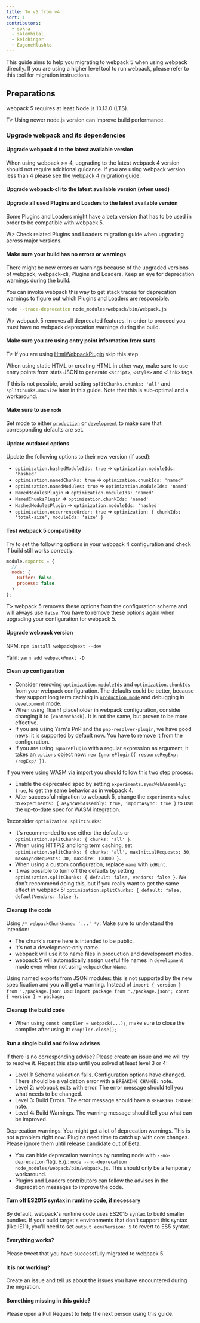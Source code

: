 ```yaml
---
title: To v5 from v4
sort: 1
contributors:
  - sokra
  - salemhilal
  - keichinger
  - EugeneHlushko
---
```


This guide aims to help you migrating to webpack 5 when using webpack directly. If you are using a higher level tool to run webpack, please refer to this tool for migration instructions.


## Preparations

webpack 5 requires at least Node.js 10.13.0 (LTS).

T> Using newer node.js version can improve build performance.

### Upgrade webpack and its dependencies

#### Upgrade webpack 4 to the latest available version

When using webpack >= 4, upgrading to the latest webpack 4 version should not require additional guidance.
If you are using webpack version less than 4 please see the [webpack 4 migration guide](/migrate/4/).

#### Upgrade webpack-cli to the latest available version (when used)

#### Upgrade all used Plugins and Loaders to the latest available version

Some Plugins and Loaders might have a beta version that has to be used in order to be compatible with webpack 5.

W> Check related Plugins and Loaders migration guide when upgrading across major versions.

#### Make sure your build has no errors or warnings

There might be new errors or warnings because of the upgraded versions of webpack, webpack-cli, Plugins and Loaders. Keep an eye for deprecation warnings during the build.

You can invoke webpack this way to get stack traces for deprecation warnings to figure out which Plugins and Loaders are responsible.

```bash
node --trace-deprecation node_modules/webpack/bin/webpack.js
```

W> webpack 5 removes all deprecated features. In order to proceed you must have no webpack deprecation warnings during the build.

#### Make sure you are using entry point information from stats

T> If you are using [HtmlWebpackPlugin](/plugins/html-webpack-plugin/) skip this step.

When using static HTML or creating HTML in other way, make sure to use entry points from stats JSON to generate `<script>`, `<style>` and `<link>` tags.

If this is not possible, avoid setting `splitChunks.chunks: 'all'` and `splitChunks.maxSize` later in this guide. Note that this is sub-optimal and a workaround.

#### Make sure to use `mode`

Set mode to either [`production`](/configuration/mode/#mode-production) or [`development`](/configuration/mode/#mode-development) to make sure that corresponding defaults are set.

#### Update outdated options

Update the following options to their new version (if used):

- `optimization.hashedModuleIds: true` => `optimization.moduleIds: 'hashed'`
- `optimization.namedChunks: true` => `optimization.chunkIds: 'named'`
- `optimization.namedModules: true` => `optimization.moduleIds: 'named'`
- `NamedModulesPlugin` => `optimization.moduleIds: 'named'`
- `NamedChunksPlugin` => `optimization.chunkIds: 'named'`
- `HashedModulesPlugin` => `optimization.moduleIds: 'hashed'`
- `optimization.occurrenceOrder: true` => `optimization: { chunkIds: 'total-size', moduleIds: 'size' }`

#### Test webpack 5 compatibility

Try to set the following options in your webpack 4 configuration and check if build still works correctly.

```javascript
module.exports = {
  // ...
  node: {
    Buffer: false,
    process: false
  }
};
```

T> webpack 5 removes these options from the configuration schema and will always use `false`. You have to remove these options again when upgrading your configuration for webpack 5.

#### Upgrade webpack version

NPM: `npm install webpack@next --dev`

Yarn: `yarn add webpack@next -D`

#### Clean up configuration

- Consider removing `optimization.moduleIds` and `optimization.chunkIds` from your webpack configuration. The defaults could be better, because they support long term caching in [`production mode`](/configuration/mode/#mode-production) and debugging in [`development` mode](/configuration/mode/#mode-development).
- When using `[hash]` placeholder in webpack configuration, consider changing it to `[contenthash]`. It is not the same, but proven to be more effective.
- If you are using Yarn's PnP and the `pnp-resolver-plugin`, we have good news: it is supported by default now. You have to remove it from the configuration.
- If you are using `IgnorePlugin` with a regular expression as argument, it takes an `options` object now: `new IgnorePlugin({ resourceRegExp: /regExp/ })`.

If you were using WASM via import you should follow this two step process:

- Enable the deprecated spec by setting `experiments.syncWebAssembly: true`, to get the same behavior as in webpack 4.
- After successful migration to webpack 5, change the `experiments` value to `experiments: { asyncWebAssembly: true, importAsync: true }` to use the up-to-date spec for WASM integration.

Reconsider `optimization.splitChunks`:

- It's recommended to use either the defaults or `optimization.splitChunks: { chunks: 'all' }`.
- When using HTTP/2 and long term caching, set `optimization.splitChunks: { chunks: 'all', maxInitialRequests: 30, maxAsyncRequests: 30, maxSize: 100000 }`.
- When using a custom configuration, replace `name` with `idHint`.
- It was possible to turn off the defaults by setting `optimization.splitChunks: { default: false, vendors: false }`. We don't recommend doing this, but if you really want to get the same effect in webpack 5: `optimization.splitChunks: { default: false, defaultVendors: false }`.

#### Cleanup the code

Using `/* webpackChunkName: '...' */`: Make sure to understand the intention:

- The chunk's name here is intended to be public.
- It's not a development-only name.
- webpack will use it to name files in production and development modes.
- webpack 5 will automatically assign useful file names in `development` mode even when not using `webpackChunkName`.

Using named exports from JSON modules: this is not supported by the new specification and you will get a warning. Instead of `import { version } from './package.json'` use `import package from './package.json'; const { version } = package;`

#### Cleanup the build code

- When using `const compiler = webpack(...);`, make sure to close the compiler after using it: `compiler.close();`.

#### Run a single build and follow advises

If there is no corresponding advise? Please create an issue and we will try to resolve it. Repeat this step until you solved at least level 3 or 4:

- Level 1: Schema validation fails. Configuration options have changed. There should be a validation error with a `BREAKING CHANGE:` note.
- Level 2: webpack exits with error. The error message should tell you what needs to be changed.
- Level 3: Build Errors. The error message should have a `BREAKING CHANGE:` note.
- Level 4: Build Warnings. The warning message should tell you what can be improved.

Deprecation warnings. You might get a lot of deprecation warnings. This is not a problem right now. Plugins need time to catch up with core changes. Please ignore them until release candidate out of Beta.

- You can hide deprecation warnings by running node with `--no-deprecation` flag, e.g.: `node --no-deprecation node_modules/webpack/bin/webpack.js`. This should only be a temporary workaround.
- Plugins and Loaders contributors can follow the advises in the deprecation messages to improve the code.

#### Turn off ES2015 syntax in runtime code, if necessary

By default, webpack's runtime code uses ES2015 syntax to build smaller bundles. If your build target's environments that don't support this syntax (like IE11), you'll need to set `output.ecmaVersion: 5` to revert to ES5 syntax.

#### Everything works?

Please tweet that you have successfully migrated to webpack 5.

#### It is not working?

Create an issue and tell us about the issues you have encountered during the migration.

#### Something missing in this guide?

Please open a Pull Request to help the next person using this guide.

